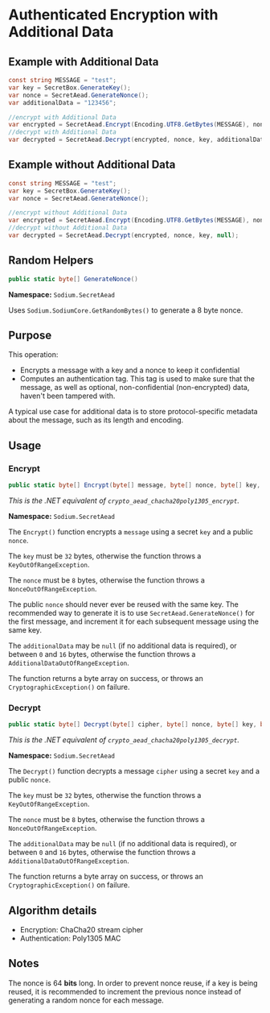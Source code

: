# Authenticated Encryption with Additional Data

## Example with Additional Data

```csharp
const string MESSAGE = "test";
var key = SecretBox.GenerateKey();
var nonce = SecretAead.GenerateNonce();
var additionalData = "123456";

//encrypt with Additional Data
var encrypted = SecretAead.Encrypt(Encoding.UTF8.GetBytes(MESSAGE), nonce, key, additionalData);
//decrypt with Additional Data
var decrypted = SecretAead.Decrypt(encrypted, nonce, key, additionalData);
```

## Example without Additional Data

```csharp
const string MESSAGE = "test";
var key = SecretBox.GenerateKey();
var nonce = SecretAead.GenerateNonce();

//encrypt without Additional Data
var encrypted = SecretAead.Encrypt(Encoding.UTF8.GetBytes(MESSAGE), nonce, key, null);
//decrypt without Additional Data
var decrypted = SecretAead.Decrypt(encrypted, nonce, key, null);
```

## Random Helpers

```csharp
public static byte[] GenerateNonce()
```
**Namespace:** `Sodium.SecretAead`

Uses `Sodium.SodiumCore.GetRandomBytes()` to generate a 8 byte nonce.

## Purpose

This operation:
- Encrypts a message with a key and a nonce to keep it confidential
- Computes an authentication tag. This tag is used to make sure that the message, as well as optional, non-confidential (non-encrypted) data, haven't been tampered with.

A typical use case for additional data is to store protocol-specific metadata about the message, such as its length and encoding.

## Usage

### Encrypt

```csharp
public static byte[] Encrypt(byte[] message, byte[] nonce, byte[] key, byte[] additionalData = null)
```
*This is the .NET equivalent of `crypto_aead_chacha20poly1305_encrypt`.*

**Namespace:** `Sodium.SecretAead`

The `Encrypt()` function encrypts a `message` using a secret `key` and a public `nonce`.

The `key` must be `32` bytes, otherwise the function throws a `KeyOutOfRangeException`.

The `nonce` must be `8` bytes, otherwise the function throws a `NonceOutOfRangeException`.

The public `nonce` should never ever be reused with the same key. The recommended way to generate it is to use `SecretAead.GenerateNonce()` for the first message, and increment it for each subsequent message using the same key.

The `additionalData` may be `null` (if no additional data is required), or between `0` and `16` bytes, otherwise the function throws a `AdditionalDataOutOfRangeException`.

The function returns a byte array on success, or throws an `CryptographicException()` on failure.

### Decrypt

```csharp
public static byte[] Decrypt(byte[] cipher, byte[] nonce, byte[] key, byte[] additionalData = null)
```
*This is the .NET equivalent of `crypto_aead_chacha20poly1305_decrypt`.*

**Namespace:** `Sodium.SecretAead`

The `Decrypt()` function decrypts a message `cipher` using a secret `key` and a public `nonce`.

The `key` must be `32` bytes, otherwise the function throws a `KeyOutOfRangeException`.

The `nonce` must be `8` bytes, otherwise the function throws a `NonceOutOfRangeException`.

The `additionalData` may be `null` (if no additional data is required), or between `0` and `16` bytes, otherwise the function throws a `AdditionalDataOutOfRangeException`.

The function returns a byte array on success, or throws an `CryptographicException()` on failure.

## Algorithm details

- Encryption: ChaCha20 stream cipher
- Authentication: Poly1305 MAC

## Notes

The nonce is 64 **bits** long. In order to prevent nonce reuse, if a key is being reused, it is recommended to increment the previous nonce instead of generating a random nonce for each message.
